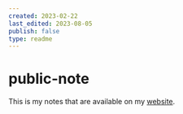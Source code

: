 ```yaml
---
created: 2023-02-22
last_edited: 2023-08-05
publish: false
type: readme
---
```

# public-note

This is my notes that are available on my [website](https://obsidian.awendland.co.uk/Welcome).

